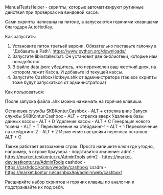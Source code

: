 ManualTestsHelper - скрипты, которые автоматизируют рутинные действия при проверках на виндовой кассе.

Сами скрипты написаны на питоне, а запускаются горячими клавишами благодаря AutoHotKey.

Как запустить:

1. Установите питон третьей версии. Обязательно поставьте галочку в "Добавить в Path". https://www.python.org/downloads/
2. Запустите libinstaller.bat. Он установит две библиотеки, которые нам понадобятся
3. В файле data.json: убедитесь, что перечислен ваш жесткий диск, на котором лежит Касса. И добавьте id текущей кассы.
4. Запустите CashboxHotkeys.ahk от администратора (так все скрипты тоже будут запускаться от администратора)

Как пользоваться:

После запуска файла .ahk можно нажимать на горячие клавиши.

Остановка службы SKBKontur.Cashbox - ALT + стрелка вниз
Запуск службы SKBKontur.Cashbox - ALT + стрелка вверх
Удаление базы данных кассы - ALT + D
Удаление кассы - ALT + C
Генерация нового токена - ALT + T
Переключение на стейджинг-1 - ALT + 1
Переключение на стейджинг-2 - ALT + 2
Изменение настройки переноса остатков - ALT + O

Также работает автозамена строк. Просто напишите ключ где угодно, например, в строке браузера - подставится значение:
adm1 - https://market.testkontur.ru/AdminTools
adm2 - https://market-dev.testkontur.ru/AdminTools
cashdoc - https://cashdoc.kontur/webdav/cashbox/
csadm - https://market.kontur.ru/cashboxApi/admin/web/cashbox/


Расширяйте набор скриптов и горячих клавиш по аналогии и подстраивайте их под себя. 



